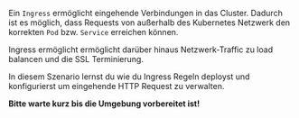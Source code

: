 Ein `Ingress` ermöglicht eingehende Verbindungen in das Cluster. Dadurch ist es möglich, dass Requests von außerhalb des Kubernetes Netzwerk den korrekten `Pod` bzw. `Service` erreichen können.

Ingress ermöglicht ermöglicht darüber hinaus Netzwerk-Traffic zu load balancen und die SSL Terminierung.

In diesem Szenario lernst du wie du Ingress Regeln deployst und konfigurierst um eingehende HTTP Request zu verwalten.

**Bitte warte kurz bis die Umgebung vorbereitet ist!**
